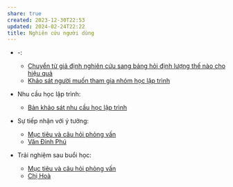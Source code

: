 ```yaml
---
share: true
created: 2023-12-30T22:53
updated: 2024-02-24T22:22
title: Nghiên cứu người dùng
---
```


- \-: 
    - [Chuyển từ giả định nghiên cứu sang bảng hỏi định lượng thế nào cho hiệu quả](./Chuy%E1%BB%83n%20t%E1%BB%AB%20gi%E1%BA%A3%20%C4%91%E1%BB%8Bnh%20nghi%C3%AAn%20c%E1%BB%A9u%20sang%20b%E1%BA%A3ng%20h%E1%BB%8Fi%20%C4%91%E1%BB%8Bnh%20l%C6%B0%E1%BB%A3ng%20th%E1%BA%BF%20n%C3%A0o%20cho%20hi%E1%BB%87u%20qu%E1%BA%A3.md)
    - [Khảo sát người muốn tham gia nhóm học lập trình](./Kh%E1%BA%A3o%20s%C3%A1t%20ng%C6%B0%E1%BB%9Di%20mu%E1%BB%91n%20tham%20gia%20nh%C3%B3m%20h%E1%BB%8Dc%20l%E1%BA%ADp%20tr%C3%ACnh.md)

- Nhu cầu học lập trình: 
    - [Bản khảo sát nhu cầu học lập trình](./Nhu%20c%E1%BA%A7u%20h%E1%BB%8Dc%20l%E1%BA%ADp%20tr%C3%ACnh/B%E1%BA%A3n%20kh%E1%BA%A3o%20s%C3%A1t%20nhu%20c%E1%BA%A7u%20h%E1%BB%8Dc%20l%E1%BA%ADp%20tr%C3%ACnh.md)

- Sự tiếp nhận với ý tưởng: 
    - [Mục tiêu và câu hỏi phỏng vấn](./S%E1%BB%B1%20ti%E1%BA%BFp%20nh%E1%BA%ADn%20v%E1%BB%9Bi%20%C3%BD%20t%C6%B0%E1%BB%9Fng/M%E1%BB%A5c%20ti%C3%AAu%20v%C3%A0%20c%C3%A2u%20h%E1%BB%8Fi%20ph%E1%BB%8Fng%20v%E1%BA%A5n.md)
    - [Văn Đinh Phú](V%C4%83n%20%C4%90inh%20Ph%C3%BA.md)

- Trải nghiệm sau buổi học: 
    - [Mục tiêu và câu hỏi phỏng vấn](./Tr%E1%BA%A3i%20nghi%E1%BB%87m%20sau%20bu%E1%BB%95i%20h%E1%BB%8Dc/M%E1%BB%A5c%20ti%C3%AAu%20v%C3%A0%20c%C3%A2u%20h%E1%BB%8Fi%20ph%E1%BB%8Fng%20v%E1%BA%A5n.md)
    - [Chị Hoà](Ch%E1%BB%8B%20Ho%C3%A0.md)

